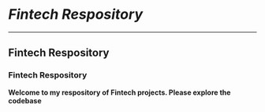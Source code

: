 # *Fintech Respository*
---
## Fintech Respository
### Fintech Respository
**Welcome to my respository of Fintech projects. Please explore the codebase**
